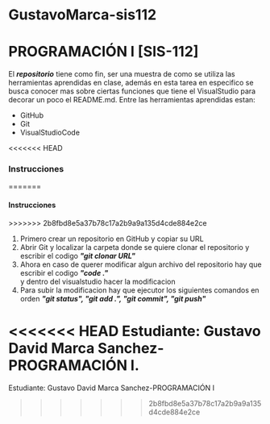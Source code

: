 # GustavoMarca-sis112
<h1>PROGRAMACIÓN I [SIS-112]</h1>
El <em><strong>repositorio</strong></em> tiene  como fin, ser una muestra de como se utiliza las herramientas aprendidas en clase, además en esta tarea en especifico se busca conocer mas sobre ciertas funciones que tiene el VisualStudio para decorar un poco el README.md. Entre las herramientas aprendidas estan:
<ul>
  <li>GitHub</li>
  <li>Git</li>
  <li>VisualStudioCode</li>
</ul>
<<<<<<< HEAD
<h3>Instrucciones</h3>	
=======
<h4>Instrucciones</h4>	
>>>>>>> 2b8fbd8e5a37b78c17a2b9a9a135d4cde884e2ce
<ol>
  <li>Primero crear un repositorio en GitHub y copiar su URL</li>
  <li>Abrir Git y localizar la carpeta donde se quiere clonar el repositorio y escribir el codigo <em><strong>"git clonar URL"</strong></em></li>
  <li>Ahora en caso de querer modificar algun archivo del repositorio hay que escribir el codigo <em><strong>"code ."</strong></em> </li> y dentro del visualstudio hacer la modificacion</li>
  <li>Para subir la modificacion hay que ejecutor los siguientes comandos en orden <em><strong>"git status", "git add .", "git commit", "git push" </strong></em> </li>
</ol>

<<<<<<< HEAD
Estudiante: Gustavo David Marca Sanchez-PROGRAMACIÓN I.
=======
Estudiante: Gustavo David Marca Sanchez-PROGRAMACIÓN I
>>>>>>> 2b8fbd8e5a37b78c17a2b9a9a135d4cde884e2ce
